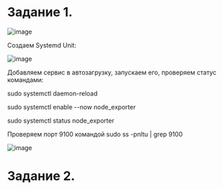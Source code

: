 Задание 1.
================

![image](https://user-images.githubusercontent.com/60341565/142986575-c6d8ad5d-97b1-40a7-887d-60c30ef6e073.png)

Создаем Systemd Unit:

![image](https://user-images.githubusercontent.com/60341565/142986662-ff946d81-a336-457d-ace3-ca50d7e67b7d.png)

Добавляем сервис в автозагрузку, запускаем его, проверяем статус командами:

 sudo systemctl daemon-reload
 
 sudo systemctl enable --now node_exporter
 
 sudo systemctl status node_exporter

Проверяем порт 9100 командой sudo ss -pnltu | grep 9100

![image](https://user-images.githubusercontent.com/60341565/142987123-c9721878-ae66-4f34-b27c-8857c4a448c6.png)

Задание 2.
===================
